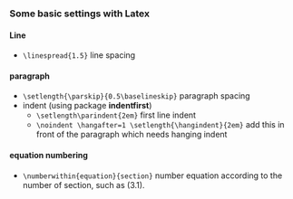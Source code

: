 ### Some basic settings with Latex

#### Line
- `\linespread{1.5}`  line spacing 

#### paragraph 
- `\setlength{\parskip}{0.5\baselineskip}`  paragraph spacing
- indent (using package **indentfirst**)
   - `\setlength\parindent{2em}`  first line indent
   - `\noindent \hangafter=1 \setlength{\hangindent}{2em}`
     add this in front of the paragraph which needs hanging indent

#### equation numbering
- `\numberwithin{equation}{section}` number equation according to the number of section, such as (3.1).
